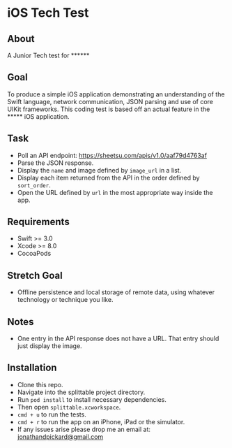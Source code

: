 iOS Tech Test
====================

About
-----
A Junior Tech test for ******

Goal
----
To produce a simple iOS application demonstrating an understanding of the Swift language, network communication, JSON parsing and use of core UIKit frameworks. This coding test is based off an actual feature in the ***** iOS application.

Task
----
 - Poll an API endpoint: https://sheetsu.com/apis/v1.0/aaf79d4763af  
 - Parse the JSON response.  
 - Display the `name` and image defined by `image_url` in a list.  
 - Display each item returned from the API in the order defined by `sort_order`.  
 - Open the URL defined by `url` in the most appropriate way inside the app.

Requirements
------------
 - Swift >= 3.0  
 - Xcode >= 8.0  
 - CocoaPods

Stretch Goal
------------
 - Offline persistence and local storage of remote data, using whatever technology or technique you like.

Notes
-----
 - One entry in the API response does not have a URL. That entry should just display the image.

Installation
------------
- Clone this repo.
- Navigate into the splittable project directory.
- Run `pod install` to install necessary dependencies.
- Then open `splittable.xcworkspace`.
- `cmd + u` to run the tests.
- `cmd + r` to run the app on an iPhone, iPad or the simulator.
- If any issues arise please drop me an email at: jonathandpickard@gmail.com
